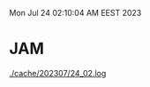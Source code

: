 Mon Jul 24 02:10:04 AM EEST 2023
# JAM
<a href='./cache/202307/24_02.log'>./cache/202307/24_02.log</a>
